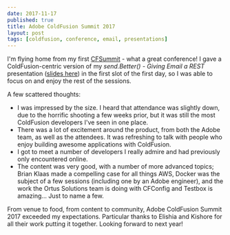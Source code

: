 ```yaml
---
date: 2017-11-17
published: true
title: Adobe ColdFusion Summit 2017
layout: post
tags: [coldfusion, conference, email, presentations]
---
```

I'm flying home from my first [CFSummit](https://cfsummit.adobeevents.com/) - what a great conference! I gave a ColdFusion-centric version of my *send.Better() - Giving Email a REST* presentation ([slides here](http://slides.com/mjclemente/sendbetter-cfsummit#/)) in the first slot of the first day, so I was able to focus on and enjoy the rest of the sessions.
<!--more-->

A few scattered thoughts:

* I was impressed by the size. I heard that attendance was slightly down, due to the horrific shooting a few weeks prior, but it was still the most ColdFusion developers I've seen in one place.
* There was a lot of excitement around the product, from both the Adobe team, as well as the attendees. It was refreshing to talk with people who enjoy building awesome applications with ColdFusion.
* I got to meet a number of developers I really admire and had previously only encountered online.
* The content was very good, with a number of more advanced topics; Brian Klaas made a compelling case for all things AWS, Docker was the subject of a few sessions (including one by an Adobe engineer), and the work the Ortus Solutions team is doing with CFConfig and Testbox is amazing... Just to name a few.

From venue to food, from content to community, Adobe ColdFusion Summit 2017 exceeded my expectations. Particular thanks to Elishia and Kishore for all their work putting it together. Looking forward to next year!